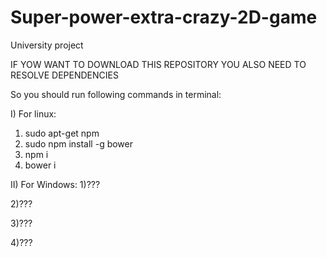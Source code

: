 # Super-power-extra-crazy-2D-game
University project 

IF YOW WANT TO DOWNLOAD THIS REPOSITORY YOU ALSO NEED TO RESOLVE DEPENDENCIES

So you should run following commands in terminal:

I) For linux:
  1) sudo apt-get npm
  2) sudo npm install -g bower
  3) npm i
  4) bower i
  
II) For Windows:
  1)???
  
  2)???
 
  3)???
  
  4)???
